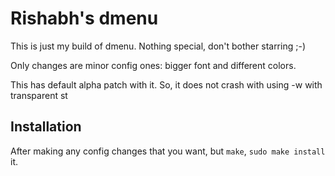 # Rishabh's dmenu

This is just my build of dmenu. Nothing special, don't bother starring ;-)

Only changes are minor config ones: bigger font and different colors.

This has default alpha patch with it. So, it does not crash with using -w with transparent st

## Installation

After making any config changes that you want, but `make`, `sudo make install` it.
